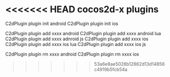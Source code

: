 <<<<<<< HEAD
cocos2d-x plugins
=======
C2dPlugin plugin init android
C2dPlugin plugin init ios

C2dPlugin plugin add xxxx android
C2dPlugin plugin add xxxx android lua
C2dPlugin plugin add xxxx adnroid js
C2dPlugin plugin add xxxx ios
C2dPlugin plugin add xxxx ios lua
C2dPlugin plugin add xxxx ios js

C2dPlugin plugin rm xxxx android
C2dPlugin plugin rm xxxx ios

>>>>>>> 53a6e8ae5028b12862d13d14856c4919b5fcb54a
